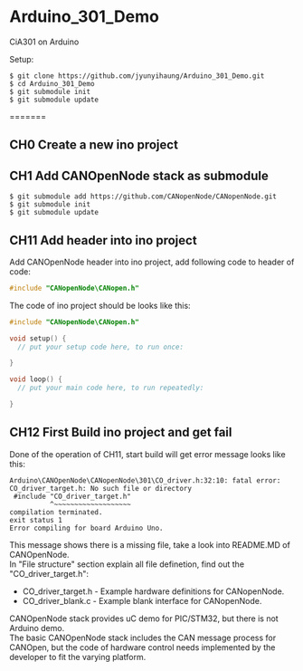 # Arduino_301_Demo
CiA301 on Arduino


Setup:
```
$ git clone https://github.com/jyunyihaung/Arduino_301_Demo.git
$ cd Arduino_301_Demo
$ git submodule init
$ git submodule update
```
=======

## CH0 Create a new ino project

## CH1 Add CANOpenNode stack as submodule

```
$ git submodule add https://github.com/CANopenNode/CANopenNode.git
$ git submodule init
$ git submodule update
```

## CH11 Add header into ino project

Add CANOpenNode header into ino project, add following code to header of code:

``` c++
#include "CANopenNode\CANopen.h"
```

The code of ino project should be looks like this:

```c++
#include "CANopenNode\CANopen.h"

void setup() {
  // put your setup code here, to run once:

}

void loop() {
  // put your main code here, to run repeatedly:

}
```

## CH12 First Build ino project and get fail

Done of the operation of CH11, start build will get error message looks like this:

```
Arduino\CANOpenNode\CANopenNode\301\CO_driver.h:32:10: fatal error: CO_driver_target.h: No such file or directory
 #include "CO_driver_target.h"
          ^~~~~~~~~~~~~~~~~~~~
compilation terminated.
exit status 1
Error compiling for board Arduino Uno.
```

This message shows there is a missing file, take a look into README.MD of CANOpenNode.  
In "File structure" section explain all file definetion, find out the "CO_driver_target.h":

* CO_driver_target.h - Example hardware definitions for CANopenNode.
* CO_driver_blank.c - Example blank interface for CANopenNode.

CANOpenNode stack provides uC demo for PIC/STM32, but there is not Arduino demo.  
The basic CANOpenNode stack includes the CAN message process for CANOpen, but the code of hardware control needs implemented by the developer to fit the varying platform.
